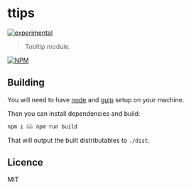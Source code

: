 # ttips

[![experimental](http://badges.github.io/stability-badges/dist/experimental.svg)](http://github.com/badges/stability-badges)

> Tooltip module.

[![NPM](https://nodei.co/npm/ttips.png?downloads=true)](https://nodei.co/npm/ttips/)

## Building

You will need to have [node][node] and [gulp][gulp] setup on your machine.

Then you can install dependencies and build:

```js
npm i && npm run build
```

That will output the built distributables to `./dist`.

[node]:       http://nodejs.org/
[gulp]:       http://gulpjs.com/


## Licence

MIT

